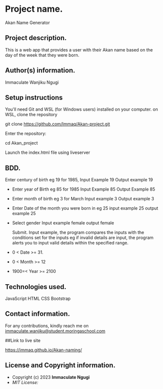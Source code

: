 # Project name.

Akan Name Generator

## Project description.

This is a web app that provides a user with their Akan name based on the day of the week that they were born.

## Author(s) information.

Immaculate Wanjiku Ngugi

## Setup instructions 

You'll need Git and WSL (for Windows users) installed on your computer. on WSL, clone the repository

git clone https://github.com/Immaq/Akan-project.git

Enter the repository:

cd Akan_project

Launch the index.html file using liveserver


## BDD.

Enter century of birth eg 19 for 1985,
     Input Example 19
     Output example 19

* Enter year of Birth eg 85 for 1985
     Input Example 85
     Output Example 85

* Enter month of birth eg 3 for March 
    Input example 3
    Output example 3

* Enter Date of the month you were born in eg 25
    input example 25
    output example 25

* Select gender 
    Input example female
    output female
	
	Submit.
Input example, the program compares the inputs with the conditions set for the inputs eg if invalid details are input, the program alerts you to input valid details within the specified range.
* 0 < Date >= 31.
* 0 < Month >= 12
* 1900=< Year >= 2100

	
## Technologies used.

JavaScript
HTML
CSS
Bootstrap


## Contact information.

For any contributions, kindly reach me on immaculate.wanjiku@student.moringaschool.com

##Link to live site

https://immaq.github.io/Akan-naming/

## License and Copyright information.

* Copyright (c) 2023 **Immaculate Ngugi**
* *MIT License:*
